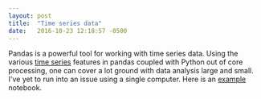 ```yaml
---
layout: post
title:  "Time series data"
date:   2016-10-23 12:18:57 -0500
---
```


Pandas is a powerful tool for working with time series data. Using the various [time series](http://pandas.pydata.org/pandas-docs/stable/timeseries.html "Pandas") features in pandas coupled with Python out of core processing, one can cover a lot ground with data analysis large and small. I've yet to run into an issue using a single computer. Here is an [example](https://github.com/msamuel/hacks-pandas/blob/master/timeseries-hacking.ipynb "Example") notebook.
